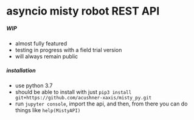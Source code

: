# asyncio misty robot REST API

##### WIP

- almost fully featured
- testing in progress with a field trial version
- will always remain public

##### installation
- use python 3.7
- should be able to install with just `pip3 install git+https://github.com/acushner-xaxis/misty_py.git`
- run `jupyter console`, import the api, and then, from there you can do things like `help(MistyAPI)`

